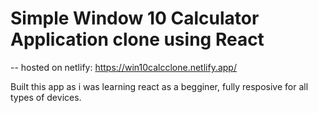 # Simple Window 10 Calculator Application clone using React

 -- hosted on netlify: https://win10calcclone.netlify.app/

Built this app as i was learning react as a begginer, fully resposive for all types of devices.
